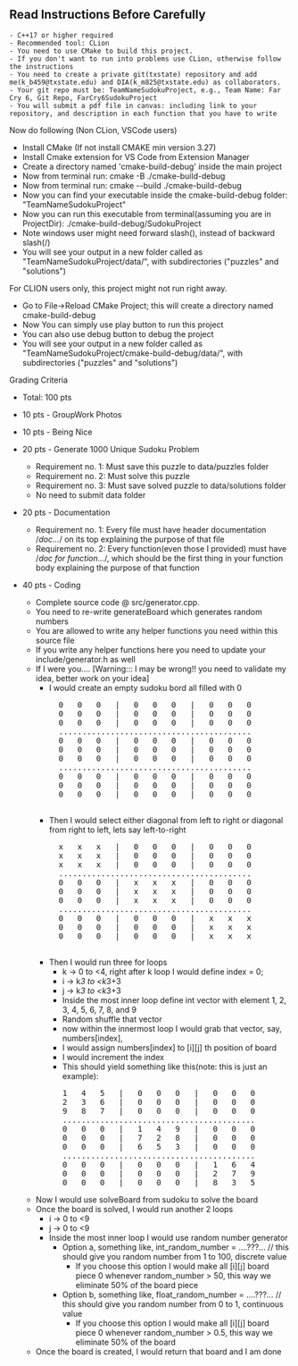 ## Read Instructions Before Carefully
    - C++17 or higher required
    - Recommended tool: CLion
    - You need to use CMake to build this project.
    - If you don't want to run into problems use CLion, otherwise follow the instructions
    - You need to create a private git(txstate) repository and add me(k_b459@txstate.edu) and DIA(k_m825@txstate.edu) as collaborators.
    - Your git repo must be: TeamNameSudokuProject, e.g., Team Name: Far Cry 6, Git Repo, FarCry6SudokuProject
    - You will submit a pdf file in canvas: including link to your repository, and description in each function that you have to write

Now do following (Non CLion, VSCode users)

  - Install CMake (If not install CMAKE min version 3.27)
  - Install Cmake extension for VS Code from Extension Manager
  - Create a directory named 'cmake-build-debug' inside the main project
  - Now from terminal run: cmake -B ./cmake-build-debug
  - Now from terminal run: cmake --build ./cmake-build-debug
  - Now you can find your executable inside the cmake-build-debug folder: "TeamNameSudokuProject"
  - Now you can run this executable from terminal(assuming you are in ProjectDir): ./cmake-build-debug/SudokuProject
  - Note windows user might need forward slash(\), instead of backward slash(/)
  - You will see your output in a new folder called as "TeamNameSudokuProject/data/", with subdirectories ("puzzles" and "solutions")
    
For CLION users only, this project might not run right away.
  
  - Go to File->Reload CMake Project; this will create a directory named cmake-build-debug
  - Now You can simply use play button to run this project
  - You can also use debug button to debug the project
  - You will see your output in a new folder called as "TeamNameSudokuProject/cmake-build-debug/data/", with subdirectories ("puzzles" and "solutions")

Grading Criteria
  - Total: 100 pts
  - 10 pts - GroupWork Photos
  - 10 pts - Being Nice
  - 20 pts - Generate 1000 Unique Sudoku Problem

      - Requirement no. 1: Must save this puzzle to data/puzzles folder 
      - Requirement no. 2: Must solve this puzzle
      - Requirement no. 3: Must save solved puzzle to data/solutions folder
      - No need to submit data folder
  
  - 20 pts - Documentation
    
      - Requirement no. 1: Every file must have header documentation /*doc...*/ on its top explaining the purpose of that file
      - Requirement no. 2: Every function(even those I provided) must have /*doc for function...*/, which should be the first thing in your function body explaining the purpose of that function

  - 40 pts - Coding
      - Complete source code @ src/generator.cpp. 
      - You need to re-write generateBoard which generates random numbers
      - You are allowed to write any helper functions you need within this source file
      - If you write any helper functions here you need to update your include/generator.h as well
      - If I were you.... [Warning::: I may be wrong!! you need to validate my idea, better work on your idea]
        - I would create an empty sudoku bord all filled with 0
            <pre>
            0   0   0   |   0   0   0   |   0   0   0
            0   0   0   |   0   0   0   |   0   0   0 
            0   0   0   |   0   0   0   |   0   0   0 
            .........................................
            0   0   0   |   0   0   0   |   0   0   0 
            0   0   0   |   0   0   0   |   0   0   0 
            0   0   0   |   0   0   0   |   0   0   0 
            .........................................
            0   0   0   |   0   0   0   |   0   0   0 
            0   0   0   |   0   0   0   |   0   0   0 
            0   0   0   |   0   0   0   |   0   0   0
            </pre>
        - Then I would select either diagonal from left to right or diagonal from right to left, lets say left-to-right
            <pre>
            x   x   x   |   0   0   0   |   0   0   0
            x   x   x   |   0   0   0   |   0   0   0 
            x   x   x   |   0   0   0   |   0   0   0 
            .........................................
            0   0   0   |   x   x   x   |   0   0   0 
            0   0   0   |   x   x   x   |   0   0   0 
            0   0   0   |   x   x   x   |   0   0   0 
            .........................................
            0   0   0   |   0   0   0   |   x   x   x 
            0   0   0   |   0   0   0   |   x   x   x 
            0   0   0   |   0   0   0   |   x   x   x
            </pre>
        - Then I would run three for loops
            - k -> 0 to <4, right after k loop I would define index = 0;
            - i -> k*3 to <k*3+3
            - j -> k*3 to <k*3+3
          - Inside the most inner loop define int vector with element 1, 2, 3, 4, 5, 6, 7, 8, and 9
          - Random shuffle that vector
          - now within the innermost loop I would grab that vector, say, numbers[index], 
          - I would assign numbers[index] to [i][j] th position of board
          - I would increment the index
          - This should yield something like this(note: this is just an example):
            <pre>
            1   4   5   |   0   0   0   |   0   0   0
            2   3   6   |   0   0   0   |   0   0   0 
            9   8   7   |   0   0   0   |   0   0   0 
            .........................................
            0   0   0   |   1   4   9   |   0   0   0 
            0   0   0   |   7   2   8   |   0   0   0 
            0   0   0   |   6   5   3   |   0   0   0 
            .........................................
            0   0   0   |   0   0   0   |   1   6   4 
            0   0   0   |   0   0   0   |   2   7   9 
            0   0   0   |   0   0   0   |   8   3   5
            </pre>
      - Now I would use solveBoard from sudoku to solve the board
      - Once the board is solved, I would run another 2 loops
          - i -> 0 to <9
          - j -> 0 to <9
        - Inside the most inner loop I would use random number generator
          - Option a, something like, int_random_number = ....???... // this should give you random number from 1 to 100, discrete value
            - If you choose this option I would make all [i][j] board piece 0 whenever random_number > 50, this way we eliminate 50% of the board piece
          - Option b, something like, float_random_number = ....???... // this should give you random number from 0 to 1, continuous value
            - If you choose this option I would make all [i][j] board piece 0 whenever random_number > 0.5, this way we eliminate 50% of the board
      - Once the board is created, I would return that board and I am done
